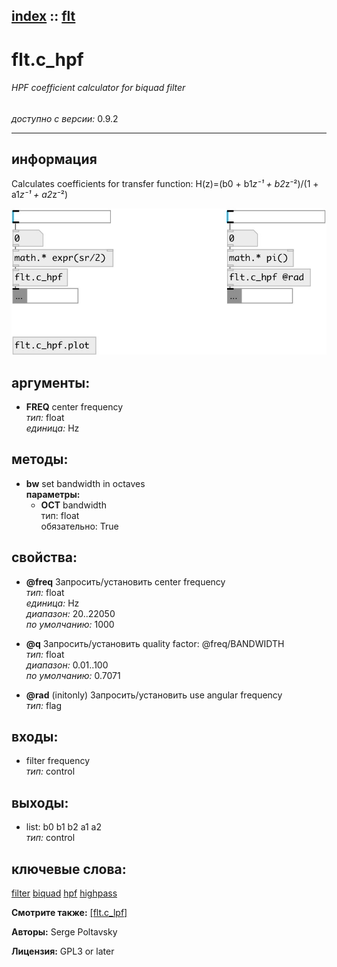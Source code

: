 [index](index.html) :: [flt](category_flt.html)
---

# flt.c_hpf

###### HPF coefficient calculator for biquad filter

*доступно с версии:* 0.9.2

---


## информация
Calculates coefficients for transfer function: H(z)=(b0 + b1*z⁻¹ + b2*z⁻²)/(1 + a1*z⁻¹ + a2*z⁻²)


[![example](../examples/img/flt.c_hpf.jpg)](../examples/pd/flt.c_hpf.pd)



## аргументы:

* **FREQ**
center frequency<br>
_тип:_ float<br>
_единица:_ Hz<br>



## методы:

* **bw**
set bandwidth in octaves<br>
  __параметры:__
  - **OCT** bandwidth<br>
    тип: float <br>
    обязательно: True <br>




## свойства:

* **@freq** 
Запросить/установить center frequency<br>
_тип:_ float<br>
_единица:_ Hz<br>
_диапазон:_ 20..22050<br>
_по умолчанию:_ 1000<br>

* **@q** 
Запросить/установить quality factor: @freq/BANDWIDTH<br>
_тип:_ float<br>
_диапазон:_ 0.01..100<br>
_по умолчанию:_ 0.7071<br>

* **@rad** (initonly)
Запросить/установить use angular frequency<br>
_тип:_ flag<br>



## входы:

* filter frequency<br>
_тип:_ control



## выходы:

* list: b0 b1 b2 a1 a2<br>
_тип:_ control



## ключевые слова:

[filter](keywords/filter.html)
[biquad](keywords/biquad.html)
[hpf](keywords/hpf.html)
[highpass](keywords/highpass.html)



**Смотрите также:**
[\[flt.c_lpf\]](flt.c_lpf.html)




**Авторы:** Serge Poltavsky




**Лицензия:** GPL3 or later





